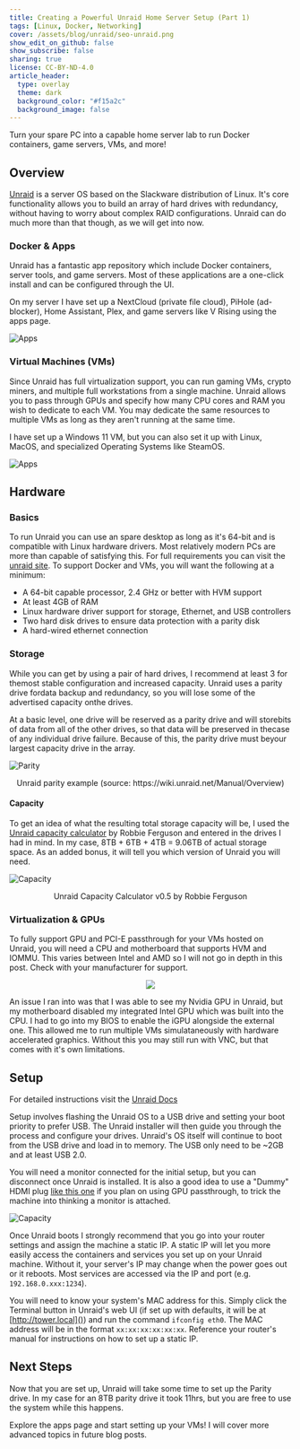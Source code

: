 ```yaml
---
title: Creating a Powerful Unraid Home Server Setup (Part 1)
tags: [Linux, Docker, Networking]
cover: /assets/blog/unraid/seo-unraid.png
show_edit_on_github: false
show_subscribe: false
sharing: true
license: CC-BY-ND-4.0
article_header:
  type: overlay
  theme: dark
  background_color: "#f15a2c"
  background_image: false
---
```


Turn your spare PC into a capable home server lab to run Docker containers, game servers, VMs, and more!

<!--more-->

## Overview

[Unraid](https://unraid.net/) is a server OS based on the Slackware distribution of Linux. It's core functionality allows you to build an array of hard drives with redundancy, without having to worry about complex RAID configurations. Unraid can do much more than that though, as we will get into now.

### Docker & Apps
Unraid has a fantastic app repository which include Docker containers, server tools, and game servers. Most of these applications are a one-click install and can be configured through the UI.

On my server I have set up a NextCloud (private file cloud), PiHole (ad-blocker), Home Assistant, Plex, and game servers like V Rising using the apps page.

![Apps](/assets/blog/unraid/apps.png)

### Virtual Machines (VMs)

Since Unraid has full virtualization support, you can run gaming VMs, crypto miners, and multiple full workstations from a single machine. Unraid allows you to pass through GPUs and specify how many CPU cores and RAM you wish to dedicate to each VM. You may dedicate the same resources to multiple VMs as long as they aren't running at the same time.

I have set up a Windows 11 VM, but you can also set it up with Linux, MacOS, and specialized Operating Systems like SteamOS.

![Apps](/assets/blog/unraid/vms.png)

## Hardware
### Basics

To run Unraid you can use an spare desktop as long as it's 64-bit and is compatible with Linux hardware drivers. Most relatively modern PCs are more than capable of satisfying this. For full requirements you can visit the [unraid site](https://unraid.net/product). To support Docker and VMs, you will want the following at a minimum:

- A 64-bit capable processor, 2.4 GHz or better with HVM support
- At least 4GB of RAM
- Linux hardware driver support for storage, Ethernet, and USB controllers
- Two hard disk drives to ensure data protection with a parity disk
- A hard-wired ethernet connection

### Storage
While you can get by using a pair of hard drives, I recommend at least 3 for themost stable configuration and increased capacity. Unraid uses a parity drive fordata backup and redundancy, so you will lose some of the advertised capacity onthe drives.

At a basic level, one drive will be reserved as a parity drive and will storebits of data from all of the other drives, so that data will be preserved in thecase of any individual drive failure. Because of this, the parity drive must beyour largest capacity drive in the array.

![Parity](/assets/blog/unraid/Parity.png)
<p align="center">Unraid parity example (source: <a>https://wiki.unraid.net/Manual/Overview</a>)</p>

#### Capacity

To get an idea of what the resulting total storage capacity will be, I used the [Unraid capacity calculator](https://unraid.category5.tv/) by Robbie Ferguson and entered in the drives I had in mind. In my case, 8TB + 6TB + 4TB = 9.06TB of actual storage space. As an added bonus, it will tell you which version of Unraid you will need.

![Capacity](/assets/blog/unraid/capacity.png)
<p align="center">Unraid Capacity Calculator v0.5 by Robbie Ferguson</p>

### Virtualization & GPUs

To fully support GPU and PCI-E passthrough for your VMs hosted on Unraid, you will need a CPU and motherboard that supports HVM and IOMMU. This varies between Intel and AMD so I will not go in depth in this post. Check with your manufacturer for support.

<p align="center">
  <img class="image image--xl" src="/assets/blog/unraid/gpu.jpg"/>
</p>

An issue I ran into was that I was able to see my Nvidia GPU in Unraid, but my motherboard disabled my integrated Intel GPU which was built into the CPU. I had to go into my BIOS to enable the iGPU alongside the external one. This allowed me to run multiple VMs simulataneously with hardware accelerated graphics. Without this you may still run with VNC, but that comes with it's own limitations.

## Setup

For detailed instructions visit the [Unraid Docs](https://wiki.unraid.net/Articles/Getting_Started)

Setup involves flashing the Unraid OS to a USB drive and setting your boot priority to prefer USB. The Unraid installer will then guide you through the process and configure your drives. Unraid's OS itself will continue to boot from the USB drive and load in to memory. The USB only need to be ~2GB and at least USB 2.0.

You will need a monitor connected for the initial setup, but you can disconnect once Unraid is installed. It is also a good idea to use a "Dummy" HDMI plug [like this one](https://www.amazon.com/4K-HDMI-Dummy-Plug-3840x2160/dp/B07FB8GJ1Z) if you plan on using GPU passthrough, to trick the machine into thinking a monitor is attached.

![Capacity](/assets/blog/unraid/hdmi.png)

Once Unraid boots I strongly recommend that you go into your router settings and assign the machine a static IP. A static IP will let you more easily access the containers and services you set up on your Unraid machine. Without it, your server's IP may change when the power goes out or it reboots. Most services are accessed via the IP and port (e.g. `192.168.0.xxx:1234`).

You will need to know your system's MAC address for this. Simply click the Terminal button in Unraid's web UI (if set up with defaults, it will be at [http://tower.local]()) and run the command `ifconfig eth0`. The MAC address will be in the format `xx:xx:xx:xx:xx:xx`. Reference your router's manual for instructions on how to set up a static IP.

## Next Steps

Now that you are set up, Unraid will take some time to set up the Parity drive. In my case for an 8TB parity drive it took 11hrs, but you are free to use the system while this happens.

Explore the apps page and start setting up your VMs! I will cover more advanced topics in future blog posts.
